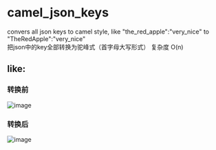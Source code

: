 # camel_json_keys
convers all json keys to camel style, like "the_red_apple":"very_nice" to "TheRedApple":"very_nice"    
把json中的key全部转换为驼峰式（首字母大写形式） 
复杂度  O(n)

## like:
### 转换前   
![image](http://anaou.com/photolink/cameljsonkeys/qian.png)   

### 转换后      
![image](http://anaou.com/photolink/cameljsonkeys/hou.png)   

